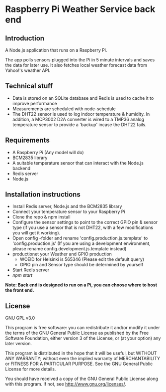 # Raspberry Pi Weather Service back end

## Introduction

A Node.js application that runs on a Raspberry Pi.

The app polls sensors plugged into the Pi in 5 minute intervals and saves the data for later use. It also fetches local weather forecast data from Yahoo!'s weather API.

## Technical stuff

* Data is stored on an SQLite database and Redis is used to cache it to improve performance
* Measurements are scheduled with node-schedule
* The DHT22 sensor is used to log indoor temperature & humidity. In addition, a MCP3002 D2A converter is wired to a TMP36 analog temperature sensor to provide a 'backup' incase the DHT22 fails.

## Requirements ##

* A Raspberry Pi (Any model will do)
* BCM2835 library
* A suitable temperature sensor that can interact with the Node.js backend
* Redis server
* Node.js


## Installation instructions ##

* Install Redis server, Node.js and the BCM2835 library
* Connect your temperature sensor to your Raspberry Pi
* Clone the repo & npm install
* Configure the sensor settings to point to the correct GPIO pin & sensor type (if you use a sensor that is not DHT22, with a few modifications you will get it working).
* Open config -folder and rename 'config.production.js.template' to 'config.production.js' (If you are using a development environment, please rename config.development.js.template instead)
* productionet your Weather and GPIO production
    * WOEID for Helsinki is 565346 (Please edit the default query)
    * GPIO pin and Sensor type should be determined by yourself
* Start Redis server
* *npm start*

**Note: Back end is designed to run on a Pi, you can choose where to host the front end.**

## License ##

GNU GPL v3.0

This program is free software: you can redistribute it and/or modify
it under the terms of the GNU General Public License as published by
the Free Software Foundation, either version 3 of the License, or
(at your option) any later version.

This program is distributed in the hope that it will be useful,
but WITHOUT ANY WARRANTY; without even the implied warranty of
MERCHANTABILITY or FITNESS FOR A PARTICULAR PURPOSE.  See the
GNU General Public License for more details.

You should have received a copy of the GNU General Public License
along with this program.  If not, see <http://www.gnu.org/licenses/>.
